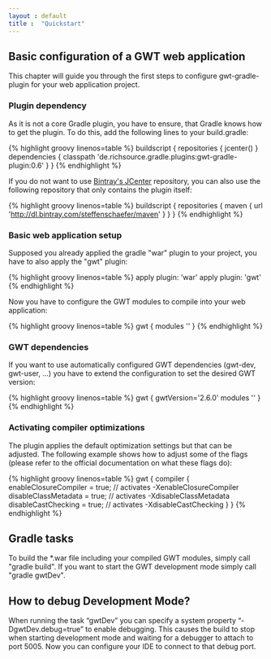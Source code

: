 ```yaml
---
layout : default
title :  "Quickstart"
---
```


## Basic configuration of a GWT web application

This chapter will guide you through the first steps to configure gwt-gradle-plugin for your web application project.

### Plugin dependency

As it is not a core Gradle plugin, you have to ensure, that Gradle knows how to get the plugin. To do this, add the following lines to your build.gradle:

{% highlight groovy linenos=table %}
buildscript {
    repositories {
        jcenter()
    }
    dependencies {
        classpath 'de.richsource.gradle.plugins:gwt-gradle-plugin:0.6'
    }
}
{% endhighlight %}

If you do not want to use [Bintray's JCenter](http://jcenter.bintray.com) repository, you can also use the following repository that only contains the plugin itself:

{% highlight groovy linenos=table %}
buildscript {
    repositories {
        maven {
            url 'http://dl.bintray.com/steffenschaefer/maven'
        }
    }
}
{% endhighlight %}

### Basic web application setup

Supposed you already applied the gradle "war" plugin to your project, you have to also apply the "gwt" plugin:

{% highlight groovy linenos=table %}
apply plugin: 'war'
apply plugin: 'gwt'
{% endhighlight %}

Now you have to configure the GWT modules to compile into your web application:

{% highlight groovy linenos=table %}
gwt {
    modules '<YOUR-GWT-MODULE>'
}
{% endhighlight %}

### GWT dependencies
    
If you want to use automatically configured GWT dependencies (gwt-dev, gwt-user, ...) you have to extend the configuration to set the desired GWT version:

{% highlight groovy linenos=table %}
gwt {
    gwtVersion='2.6.0'
    modules '<YOUR-GWT-MODULE>'
}
{% endhighlight %}

### Activating compiler optimizations

The plugin applies the default optimization settings but that can be adjusted. The following example shows how to adjust some of the flags (please refer to the official documentation on what these flags do):

{% highlight groovy linenos=table %}
gwt {
    compiler {
        enableClosureCompiler = true; // activates -XenableClosureCompiler
        disableClassMetadata = true; // activates -XdisableClassMetadata
        disableCastChecking = true; // activates -XdisableCastChecking
    }
}
{% endhighlight %}


## Gradle tasks

To build the *.war file including your compiled GWT modules, simply call "gradle build".
If you want to start the GWT development mode simply call "gradle gwtDev".

## How to debug Development Mode?

When running the task “gwtDev” you can specify a system property “-DgwtDev.debug=true” to enable debugging. This causes the build to stop when starting development mode and waiting for a debugger to attach to port 5005.
Now you can configure your IDE to connect to that debug port.
